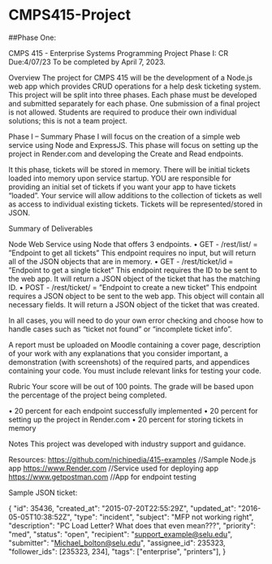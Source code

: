 # CMPS415-Project

##Phase One:

CMPS 415  -  Enterprise Systems
Programming Project
Phase I: CR                                                                                                                          Due:4/07/23
To be completed by April 7, 2023.

Overview
The project for CMPS 415 will be the development of a Node.js web app which provides CRUD operations for a help desk ticketing system. This project will be split into three phases. Each phase must be developed and submitted separately for each phase. One submission of a final project is not allowed. Students are required to produce their own individual solutions; this is not a team project.

Phase I – Summary
Phase I will focus on the creation of a simple web service using Node and ExpressJS. This phase will focus on setting up the project in Render.com and developing the Create and Read endpoints.

It this phase, tickets will be stored in memory. There will be initial tickets loaded into memory upon service startup. YOU are responsible for providing an initial set of tickets if you want your app to have tickets “loaded”. Your service will allow additions to the collection of tickets as well as access to individual existing tickets. Tickets will be represented/stored in JSON.

Summary of Deliverables

Node Web Service using Node that offers 3 endpoints.
• GET - /rest/list/ = ”Endpoint to get all tickets”
This endpoint requires no input, but will return all of the JSON
objects that are in memory.
• GET - /rest/ticket/id = ”Endpoint to get a single ticket”
This endpoint requires the ID to be sent to the web app. It will return a JSON object of the ticket that has the matching ID.
• POST - /rest/ticket/ = ”Endpoint to create a new ticket”
This endpoint requires a JSON object to be sent to the web app. This object will contain all necessary fields. It will return a JSON
object of the ticket that was created.

In all cases, you will need to do your own error checking and choose how to handle cases such as “ticket not found” or “incomplete ticket info”.

A report must be uploaded on Moodle containing a cover page, description of your work with any explanations that you consider important, a demonstration (with screenshots) of the required parts, and appendices containing your code. You must include relevant links for testing your code.

Rubric
Your score will be out of 100 points. The grade will be based upon the
percentage of the project being completed.

• 20 percent for each endpoint successfully implemented
• 20 percent for setting up the project in Render.com
• 20 percent for storing tickets in memory
 
Notes
This project was developed with industry support and guidance.

Resources:
https://github.com/nichipedia/415-examples   //Sample Node.js app
https://www.Render.com   //Service used for deploying app https://www.getpostman.com   //App for endpoint testing



Sample JSON ticket:

{
"id": 35436,
"created_at": "2015-07-20T22:55:29Z",
"updated_at": "2016-05-05T10:38:52Z",
"type": "incident",
"subject": "MFP not working right",
"description": "PC Load Letter? What does that even mean???",
"priority": "med",
"status": "open",
"recipient": "support_example@selu.edu",
"submitter": "Michael_bolton@selu.edu",
"assignee_id": 235323,
"follower_ids": [235323, 234],
"tags": ["enterprise", "printers"],
}

